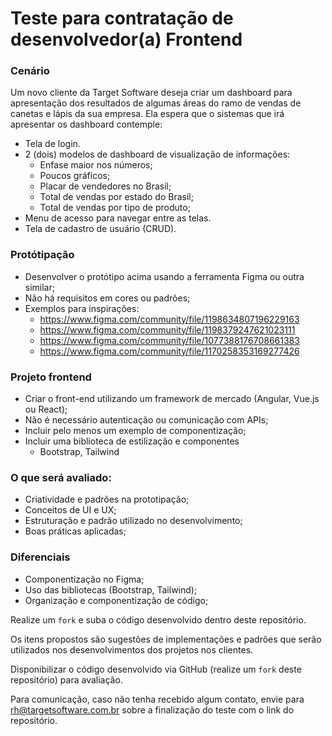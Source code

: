 # Teste para contratação de desenvolvedor(a) Frontend

### Cenário

Um novo cliente da Target Software deseja criar um dashboard para apresentação dos resultados de algumas áreas do ramo de vendas de canetas e lápis da sua empresa. Ela espera que o sistemas que irá apresentar os dashboard contemple:

- Tela de login.
- 2 (dois) modelos de dashboard de visualização de informações:
  - Enfase maior nos números;
  - Poucos gráficos;
  - Placar de vendedores no Brasil;
  - Total de vendas por estado do Brasil;
  - Total de vendas por tipo de produto;
- Menu de acesso para navegar entre as telas.
- Tela de cadastro de usuário (CRUD).

### Protótipação

- Desenvolver o protótipo acima usando a ferramenta Figma ou outra similar;
- Não há requisitos em cores ou padrões;
- Exemplos para inspirações:
  - https://www.figma.com/community/file/1198634807196229163
  - https://www.figma.com/community/file/1198379247621023111
  - https://www.figma.com/community/file/1077388176708661383
  - https://www.figma.com/community/file/1170258353169277426

### Projeto frontend

- Criar o front-end utilizando um framework de mercado (Angular, Vue.js ou React);
- Não é necessário autenticação ou comunicação com APIs;
- Incluir pelo menos um exemplo de componentização;
- Incluir uma biblioteca de estilização e componentes
  - Bootstrap, Tailwind

### O que será avaliado:

- Criatividade e padrões na prototipação;
- Conceitos de UI e UX;
- Estruturação e padrão utilizado no desenvolvimento;
- Boas práticas aplicadas;

### Diferenciais

- Componentização no Figma;
- Uso das bibliotecas (Bootstrap, Tailwind);
- Organização e componentização de código;

Realize um `fork` e suba o código desenvolvido dentro deste repositório.

Os itens propostos são sugestões de implementações e padrões que serão utilizados nos desenvolvimentos dos projetos nos clientes.

Disponibilizar o código desenvolvido via GitHub (realize um `fork` deste repositório) para avaliação.

Para comunicação, caso não tenha recebido algum contato, envie para rh@targetsoftware.com.br sobre a finalização do teste com o link do repositório.
